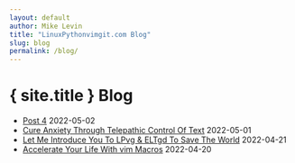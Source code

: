 ```yaml
---
layout: default
author: Mike Levin
title: "LinuxPythonvimgit.com Blog"
slug: blog
permalink: /blog/
---
```

# { site.title } Blog



- [Post 4](/blog/post-4/) 2022-05-02
- [Cure Anxiety Through Telepathic Control Of Text](/blog/cure-anxiety-through-telepathic-control-of-text/) 2022-05-01
- [Let Me Introduce You To LPvg & ELTgd To Save The World](/blog/let-me-introduce-you-to-lpvg-eltgd-to-save-the-world/) 2022-04-21
- [Accelerate Your Life With vim Macros](/blog/accelerate-your-life-with-vim-macros/) 2022-04-20